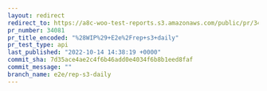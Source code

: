 ```yaml
---
layout: redirect
redirect_to: https://a8c-woo-test-reports.s3.amazonaws.com/public/pr/34081/api/index.html
pr_number: 34081
pr_title_encoded: "%28WIP%29+E2e%2Frep+s3+daily"
pr_test_type: api
last_published: "2022-10-14 14:38:19 +0000"
commit_sha: 7d35ace4ae2c4f6b46add0e4034f6b8b1eed8faf
commit_message: ""
branch_name: e2e/rep-s3-daily
---
```

